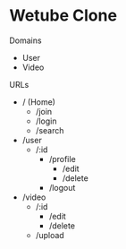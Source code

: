 # Wetube Clone

Domains
- User
- Video

URLs
- / (Home)
  - /join
  - /login
  - /search
- /user
  - /:id
    - /profile
      - /edit
      - /delete
    - /logout
- /video
  - /:id
    - /edit
    - /delete
  - /upload